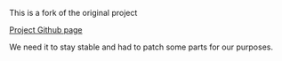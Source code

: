 This is a fork of the original project

[Project Github page](https://github.com/erwanp/pytexit)

We need it to stay stable and had to patch some parts for our purposes.

